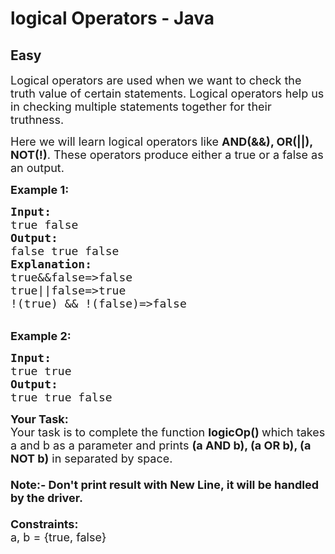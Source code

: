 # logical Operators - Java
## Easy
<div class="problems_problem_content__Xm_eO"><p><span style="font-size:18px">Logical operators are used when we want to check the truth value of certain statements. Logical operators help us in checking multiple statements together for their truthness.</span></p>

<p><span style="font-size:18px">Here we will learn logical operators like <strong>AND(&amp;&amp;), OR(||), NOT(!)</strong>. These operators produce either a true or a false as an output.</span></p>

<p><strong><span style="font-size:18px">Example 1:</span></strong></p>

<pre><span style="font-size:18px"><strong>Input:</strong>
true false</span>
<span style="font-size:18px"><strong>Output:</strong></span>
<span style="font-size:18px">false true false</span>
<strong><span style="font-size:18px">Explanation:</span></strong>
<span style="font-size:18px">true&amp;&amp;false=&gt;false</span>
<span style="font-size:18px">true||false=&gt;true</span>
<span style="font-size:18px">!(true) &amp;&amp; !(false)=&gt;false</span></pre>

<p><br>
<strong><span style="font-size:18px">Example 2:</span></strong></p>

<pre><span style="font-size:18px"><strong>Input:</strong>
true true</span>
<span style="font-size:18px"><strong>Output:</strong></span>
<span style="font-size:18px">true true false</span>
</pre>

<p><span style="font-size:18px"><strong>Your Task:</strong><br>
Your task is to complete the function <strong>logicOp()&nbsp;</strong>which takes a and b as a parameter and prints <strong>(a AND b), (a OR b), (a NOT b)</strong> in separated by space.&nbsp;<br>
<br>
<strong>Note:-&nbsp;Don't print result with New Line, it will be handled by the driver.</strong><br>
<br>
<strong>Constraints:</strong><br>
a, b = {true, false}</span></p>
</div>